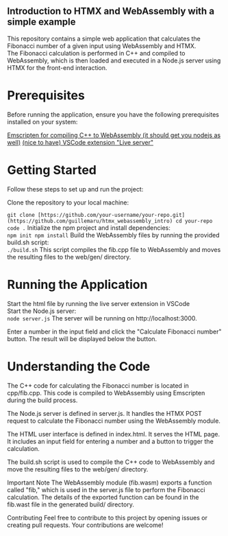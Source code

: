 ## Introduction to HTMX and WebAssembly with a simple example
This repository contains a simple web application that calculates the Fibonacci number of a given input using WebAssembly and HTMX.  
The Fibonacci calculation is performed in C++ and compiled to WebAssembly, which is then loaded and executed in a Node.js server using HTMX for the front-end interaction.  

# Prerequisites
Before running the application, ensure you have the following prerequisites installed on your system:  

[Emscripten for compiling C++ to WebAssembly (it should get you nodejs as well)](https://emscripten.org/docs/getting_started/downloads.html)
[(nice to have) VSCode extension "Live server"](https://marketplace.visualstudio.com/items?itemName=ritwickdey.LiveServer)

# Getting Started
Follow these steps to set up and run the project:  

Clone the repository to your local machine:  

`git clone [https://github.com/your-username/your-repo.git](https://github.com/guillemaru/htmx_webassembly_intro)
cd your-repo
code .`
Initialize the npm project and install dependencies:  
`npm init
npm install`
Build the WebAssembly files by running the provided build.sh script:  
`./build.sh`
This script compiles the fib.cpp file to WebAssembly and moves the resulting files to the web/gen/ directory.  

# Running the Application
Start the html file by running the live server extension in VSCode  
Start the Node.js server:  
`node server.js`
The server will be running on http://localhost:3000.

Enter a number in the input field and click the "Calculate Fibonacci number" button. The result will be displayed below the button.

# Understanding the Code
The C++ code for calculating the Fibonacci number is located in cpp/fib.cpp. This code is compiled to WebAssembly using Emscripten during the build process.

The Node.js server is defined in server.js. It handles the HTMX POST request to calculate the Fibonacci number using the WebAssembly module.

The HTML user interface is defined in index.html. It serves the HTML page. It includes an input field for entering a number and a button to trigger the calculation.

The build.sh script is used to compile the C++ code to WebAssembly and move the resulting files to the web/gen/ directory.

Important Note
The WebAssembly module (fib.wasm) exports a function called "fib," which is used in the server.js file to perform the Fibonacci calculation. The details of the exported function can be found in the fib.wast file in the generated build/ directory.

Contributing
Feel free to contribute to this project by opening issues or creating pull requests. Your contributions are welcome!
